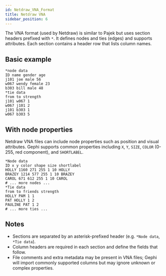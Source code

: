 ```yaml
---
id: Netdraw_VNA_Format
title: Netdraw VNA
sidebar_position: 6
---
```


The VNA format (used by Netdraw) is similar to Pajek but uses section headers prefixed with `*`. It defines nodes and ties (edges) and supports attributes. Each section contains a header row that lists column names.

## Basic example

```text
*node data
ID name gender age
j101 joe male 56
w067 wendy female 23
b303 bill male 48
*tie data
from to strength
j101 w067 1
w067 j101 2
j101 b303 1
w067 b303 5
```

## With node properties

Netdraw VNA files can include node properties such as position and visual attributes. Gephi supports common properties including `X`, `Y`, `SIZE`, `COLOR` (0-255, red component), and `SHORTLABEL`.

```text
*Node data
ID x y color shape size shortlabel
HOLLY 1160 271 255 1 10 HOLLY
BRAZEY 1214 577 255 1 10 BRAZEY
CAROL 671 612 255 1 10 CAROL
# ... more nodes ...
*Tie data
from to friends strength
HOLLY PAM 1 1
PAT HOLLY 1 2
PAULINE PAT 1 2
# ... more ties ...
```

## Notes

- Sections are separated by an asterisk-prefixed header (e.g. `*Node data`, `*Tie data`).
- Column headers are required in each section and define the fields that follow.
- File comments and extra metadata may be present in VNA files; Gephi will import commonly supported columns but may ignore unknown or complex properties.